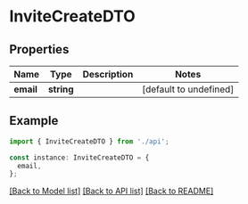 # InviteCreateDTO

## Properties

| Name      | Type       | Description | Notes                  |
| --------- | ---------- | ----------- | ---------------------- |
| **email** | **string** |             | [default to undefined] |

## Example

```typescript
import { InviteCreateDTO } from './api';

const instance: InviteCreateDTO = {
  email,
};
```

[[Back to Model list]](../README.md#documentation-for-models) [[Back to API list]](../README.md#documentation-for-api-endpoints) [[Back to README]](../README.md)
